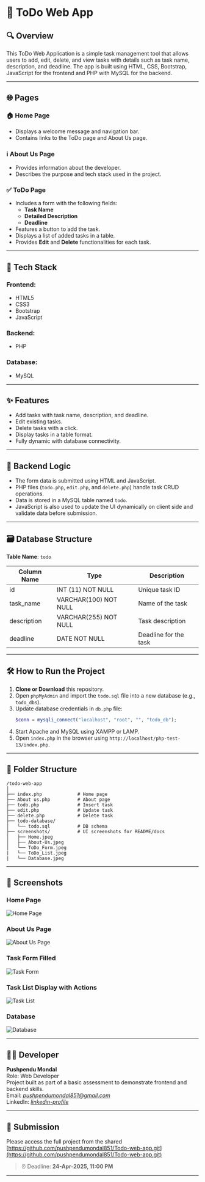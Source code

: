 # 📝 ToDo Web App

## 🔍 Overview
This ToDo Web Application is a simple task management tool that allows users to add, edit, delete, and view tasks with details such as task name, description, and deadline. The app is built using HTML, CSS, Bootstrap, JavaScript for the frontend and PHP with MySQL for the backend.

---

## 🌐 Pages

### 🏠 Home Page
- Displays a welcome message and navigation bar.
- Contains links to the ToDo page and About Us page.

### ℹ️ About Us Page
- Provides information about the developer.
- Describes the purpose and tech stack used in the project.

### ✅ ToDo Page
- Includes a form with the following fields:
  - **Task Name**
  - **Detailed Description**
  - **Deadline**
- Features a button to add the task.
- Displays a list of added tasks in a table.
- Provides **Edit** and **Delete** functionalities for each task.

---

## 🧰 Tech Stack

### Frontend:
- HTML5
- CSS3
- Bootstrap
- JavaScript

### Backend:
- PHP

### Database:
- MySQL

---

## ✨ Features

- Add tasks with task name, description, and deadline.
- Edit existing tasks.
- Delete tasks with a click.
- Display tasks in a table format.
- Fully dynamic with database connectivity.

---

## 🧠 Backend Logic

- The form data is submitted using HTML and JavaScript.
- PHP files (`todo.php`, `edit.php`, and `delete.php`) handle task CRUD operations.
- Data is stored in a MySQL table named `todo`.
- JavaScript is also used to update the UI dynamically on client side and validate data before submission.

---

## 🗃️ Database Structure

**Table Name**: `todo`

| Column Name    | Type                      | Description             |
|----------------|---------------------------|-------------------------|
| id             | INT (11) NOT NULL         | Unique task ID          |
| task_name      | VARCHAR(100) NOT NULL     | Name of the task        |
| description    | VARCHAR(255) NOT NULL     | Task description        |
| deadline       | DATE NOT NULL             | Deadline for the task   |

---

## 🛠 How to Run the Project

1. **Clone or Download** this repository.
2. Open `phpMyAdmin` and import the `todo.sql` file into a new database (e.g., `todo_dbs`).
3. Update database credentials in `db.php` file:
   ```php
   $conn = mysqli_connect("localhost", "root", "", "todo_db");
   ```
4. Start Apache and MySQL using XAMPP or LAMP.
5. Open `index.php` in the browser using `http://localhost/php-test-13/index.php`.

---

## 📁 Folder Structure

```
/todo-web-app
│
├── index.php             # Home page
├── About us.php          # About page
├── todo.php              # Insert task
├── edit.php              # Update task
├── delete.php            # Delete task
├── todo-database/
│   └── todo.sql          # DB schema
├── screenshots/          # UI screenshots for README/docs
│   ├── Home.jpeg
│   ├── About-Us.jpeg
│   └── ToDo_Form.jpeg 
|   └── ToDo_List.jpeg
|   └── Database.jpeg 
```

---

## 📸 Screenshots

### Home Page  
![Home Page](Screenshots/Home.jpeg)

### About Us Page  
![About Us Page](Screenshots/About-Us.jpeg)

### Task Form Filled  
![Task Form](Screenshots/ToDo_Form.jpeg)

### Task List Display with Actions  
![Task List](Screenshots/Todo_List.jpeg)

### Database
![Database](Screenshots/Database.jpeg)

---

## 🧑‍💻 Developer

**Pushpendu Mondal**  
Role: Web Developer  
Project built as part of a basic assessment to demonstrate frontend and backend skills.  
Email: *pushpendumondal851@gmail.com*  
LinkedIn: *[linkedin-profile](https://www.linkedin.com/in/pushpendu-mondal-b2010a284/)*

---

## 🔗 Submission

Please access the full project from the shared [https://github.com/pushpendumondal851/Todo-web-app.git](https://github.com/pushpendumondal851/Todo-web-app.git)

> ⏰ Deadline: **24-Apr-2025, 11:00 PM**

---
